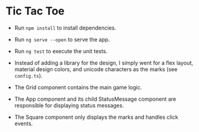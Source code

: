 # Tic Tac Toe

- Run `npm install` to install dependencies.
- Run `ng serve --open` to serve the app.

- Run `ng test` to execute the unit tests.
- Instead of adding a library for the design, I simply went for a flex layout, material design colors, and unicode characters as the marks (see `config.ts`).
- The Grid component contains the main game logic.
- The App component and its child StatusMessage component are responsible for displaying status messages.
- The Square component only displays the marks and handles click events.


